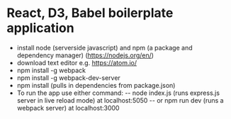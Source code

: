 # React, D3, Babel boilerplate application
- install node (serverside javascript) and npm (a package and dependency manager) (https://nodejs.org/en/)
- download text editor e.g. https://atom.io/
- npm install -g webpack
- npm install -g webpack-dev-server
- npm install (pulls in dependencies from package.json)
- To run the app use either command:
-- node index.js (runs express.js server in live reload mode) at localhost:5050
-- or npm run dev (runs a webpack server) at localhost:3000
